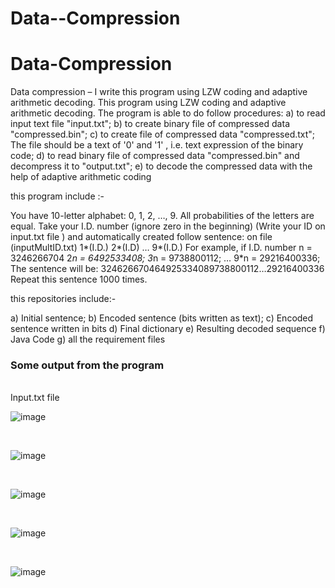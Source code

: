 # Data--Compression
<h1>Data-Compression </h1>
Data compression – I write this program using LZW coding and adaptive arithmetic decoding.
This program using LZW coding and adaptive arithmetic decoding.
The program is able to do follow procedures:
a)	to read input text file  "input.txt";
b)	to create binary file of compressed data "compressed.bin";
c)	to create file of compressed data "compressed.txt"; The file should be a text of '0' and '1' , i.e. text expression of the binary code;
d)	to read binary file of compressed data "compressed.bin" and decompress it to "output.txt";
e)	to decode the compressed data with the help of adaptive arithmetic coding

this program include :-

You have 10-letter alphabet: 0, 1, 2, …, 9. All probabilities of the letters are equal.
Take your I.D. number (ignore zero in the beginning) (Write your ID on input.txt file ) 
and  automatically created follow sentence: on file (inputMultID.txt) 
1*(I.D.) 2*(I.D) … 9*(I.D.)
For example, if I.D. number n = 3246266704
2*n = 6492533408; 3*n = 9738800112; … 9*n = 29216400336;
The sentence will be:
324626670464925334089738800112…29216400336
Repeat this sentence 1000 times. 

this repositories include:-

a) Initial sentence;
b) Encoded sentence (bits written as text);
c) Encoded sentence written in bits
d) Final dictionary
e) Resulting decoded sequence
f) Java Code
g) all the requirement files 

<h3>Some output from the program </h3>
<br>
Input.txt file 

![image](https://user-images.githubusercontent.com/46463381/89395683-55fb3400-d716-11ea-8103-a04a40ff3925.png)


<br>

![image](https://user-images.githubusercontent.com/46463381/89396287-0701ce80-d717-11ea-94af-a9eb4e6e21d1.png)

<br>

![image](https://user-images.githubusercontent.com/46463381/89396393-2bf64180-d717-11ea-82c8-456bf4c908d6.png)

<br>

![image](https://user-images.githubusercontent.com/46463381/89396588-695acf00-d717-11ea-8b71-654e117a7d46.png)

<br>

![image](https://user-images.githubusercontent.com/46463381/89396663-81325300-d717-11ea-8945-4f925f4f7b3e.png)

<br>

<br>

<br>

<br>

<br>
